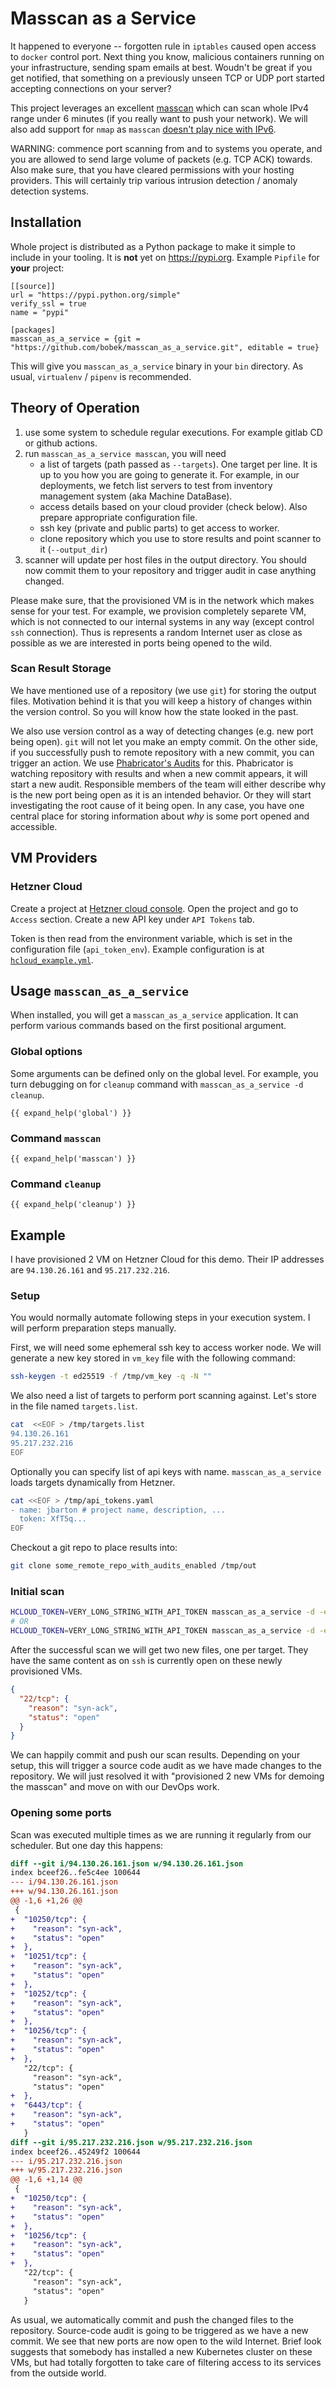 # Masscan as a Service

It happened to everyone --  forgotten rule in `iptables` caused open access to `docker` control port. Next thing you know, malicious containers running on your infrastructure, sending spam emails at best. Woudn't be great if you get notified, that something on a previously unseen TCP or UDP port started accepting connections on your server?

This project leverages an excellent [masscan](https://github.com/robertdavidgraham/masscan) which can scan whole IPv4 range under 6 minutes (if you really want to push your network). We will also add support for `nmap` as `masscan` [doesn't play nice with IPv6](https://github.com/robertdavidgraham/masscan/issues/7).

WARNING: commence port scanning from and to systems you operate, and you are allowed to send large volume of packets (e.g. TCP ACK) towards. Also make sure, that you have cleared permissions with your hosting providers. This will certainly trip various intrusion detection / anomaly detection systems.

## Installation

Whole project is distributed as a Python package to make it simple to include in your tooling. It is **not** yet on https://pypi.org. Example `Pipfile` for **your** project:

```pipfile
[[source]]
url = "https://pypi.python.org/simple"
verify_ssl = true
name = "pypi"

[packages]
masscan_as_a_service = {git = "https://github.com/bobek/masscan_as_a_service.git", editable = true}
```

This will give you `masscan_as_a_service` binary in your `bin` directory. As usual, `virtualenv` / `pipenv` is recommended.

## Theory of Operation
1. use some system to schedule regular executions. For example gitlab CD or github actions.
1. run `masscan_as_a_service masscan`, you will need
    - a list of targets (path passed as `--targets`). One target per line. It is up to you how you are going to generate it. For example, in our deployments, we fetch list servers to test from inventory management system (aka Machine DataBase).
    - access details based on your cloud provider (check below). Also prepare appropriate configuration file.
    - ssh key (private and public parts) to get access to worker.
    - clone repository which you use to store results and point scanner to it  (`--output_dir`)
1. scanner will update per host files in the output directory. You should now commit them to your repository and trigger audit in case anything changed.

Please make sure, that the provisioned VM is in the network which makes sense for your test. For example, we provision completely separete VM, which is not connected to our internal systems in any way (except control `ssh` connection). Thus is represents a random Internet user as close as possible as we are interested in ports being opened to the wild.

### Scan Result Storage
We have mentioned use of a repository (we use `git`) for storing the output files. Motivation behind it is that you will keep a history of changes within the version control. So you will know how the state looked in the past.

We also use version control as a way of detecting changes (e.g. new port being open). `git` will not let you make an empty commit. On the other side, if you successfully push to remote repository with a new commit, you can trigger an action. We use [Phabricator's Audits](https://secure.phabricator.com/book/phabricator/article/audit/) for this. Phabricator is watching repository with results and when a new commit appears, it will start a new audit. Responsible members of the team will either describe why is the new port being open as it is an intended behavior. Or they will start investigating the root cause of it being open. In any case, you have one central place for storing information about *why* is some port opened and accessible.

## VM Providers
### Hetzner Cloud
Create a project at [Hetzner cloud console](https://console.hetzner.cloud/projects). Open the project and go to `Access` section. Create a new API key under `API Tokens` tab.

Token is then read from the environment variable, which is set in the configuration file (`api_token_env`). Example configuration is at [`hcloud_example.yml`](examples/hcloud.yml).

## Usage `masscan_as_a_service`
When installed, you will get a `masscan_as_a_service` application. It can perform various commands based on the first positional argument.

### Global options
Some arguments can be defined only on the global level. For example, you turn debugging on for `cleanup` command with `masscan_as_a_service -d cleanup`.

```
{{ expand_help('global') }}
```

### Command `masscan`
```
{{ expand_help('masscan') }}
```

### Command `cleanup`
```
{{ expand_help('cleanup') }}
```

## Example

I have provisioned 2 VM on Hetzner Cloud for this demo. Their IP addresses are `94.130.26.161` and `95.217.232.216`.

### Setup
You would normally automate following steps in your execution system. I will perform preparation steps manually.

First, we will need some ephemeral ssh key to access worker node. We will generate a new key stored in `vm_key` file with the following command:

```bash
ssh-keygen -t ed25519 -f /tmp/vm_key -q -N ""
```

We also need a list of targets to perform port scanning against. Let's store in the file named `targets.list`.

```bash
cat  <<EOF > /tmp/targets.list
94.130.26.161
95.217.232.216
EOF
```

Optionally you can specify list of api keys with name. `masscan_as_a_service` loads targets dynamically from Hetzner.

```bash
cat <<EOF > /tmp/api_tokens.yaml
- name: jbarton # project name, description, ...
  token: XfT5q...
EOF
```

Checkout a git repo to place results into:

```bash
git clone some_remote_repo_with_audits_enabled /tmp/out
```

### Initial scan

```bash
HCLOUD_TOKEN=VERY_LONG_STRING_WITH_API_TOKEN masscan_as_a_service -d -e examples/hcloud.yml masscan --ssh-public-key /tmp/vm_key.pub --ssh-private-key /tmp/vm_key -t /tmp/targets.list -o /tmp/out
# OR
HCLOUD_TOKEN=VERY_LONG_STRING_WITH_API_TOKEN masscan_as_a_service -d -e examples/hcloud.yml masscan --ssh-public-key /tmp/vm_key.pub --ssh-private-key /tmp/vm_key -a /tmp/api_tokens.yaml -o /tmp/out
```

After the successful scan we will get two new files, one per target. They have the same content as on `ssh` is currently open on these newly provisioned VMs.

```json
{
  "22/tcp": {
    "reason": "syn-ack",
    "status": "open"
  }
}
```

We can happily commit and push our scan results. Depending on your setup, this will trigger a source code audit as we have made changes to the repository. We will just resolved it with "provisioned 2 new VMs for demoing the masscan" and move on with our DevOps work.

### Opening some ports

Scan was executed multiple times as we are running it regularly from our scheduler. But one day this happens:

```diff
diff --git i/94.130.26.161.json w/94.130.26.161.json
index bceef26..fe5c4ee 100644
--- i/94.130.26.161.json
+++ w/94.130.26.161.json
@@ -1,6 +1,26 @@
 {
+  "10250/tcp": {
+    "reason": "syn-ack",
+    "status": "open"
+  },
+  "10251/tcp": {
+    "reason": "syn-ack",
+    "status": "open"
+  },
+  "10252/tcp": {
+    "reason": "syn-ack",
+    "status": "open"
+  },
+  "10256/tcp": {
+    "reason": "syn-ack",
+    "status": "open"
+  },
   "22/tcp": {
     "reason": "syn-ack",
     "status": "open"
+  },
+  "6443/tcp": {
+    "reason": "syn-ack",
+    "status": "open"
   }
diff --git i/95.217.232.216.json w/95.217.232.216.json
index bceef26..45249f2 100644
--- i/95.217.232.216.json
+++ w/95.217.232.216.json
@@ -1,6 +1,14 @@
 {
+  "10250/tcp": {
+    "reason": "syn-ack",
+    "status": "open"
+  },
+  "10256/tcp": {
+    "reason": "syn-ack",
+    "status": "open"
+  },
   "22/tcp": {
     "reason": "syn-ack",
     "status": "open"
   }
```

As usual, we automatically commit and push the changed files to the repository. Source-code audit is going to be triggered as we have a new commit. We see that new ports are now open to the wild Internet. Brief look suggests that somebody has installed a new Kubernetes cluster on these VMs, but had totally forgotten to take care of filtering access to its services from the outside world.
